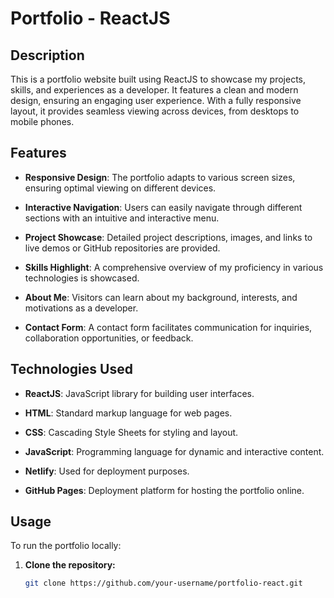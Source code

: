 # Portfolio - ReactJS

## Description

This is a portfolio website built using ReactJS to showcase my projects, skills, and experiences as a developer. It features a clean and modern design, ensuring an engaging user experience. With a fully responsive layout, it provides seamless viewing across devices, from desktops to mobile phones.

## Features

- **Responsive Design**: The portfolio adapts to various screen sizes, ensuring optimal viewing on different devices.
  
- **Interactive Navigation**: Users can easily navigate through different sections with an intuitive and interactive menu.
  
- **Project Showcase**: Detailed project descriptions, images, and links to live demos or GitHub repositories are provided.
  
- **Skills Highlight**: A comprehensive overview of my proficiency in various technologies is showcased.
  
- **About Me**: Visitors can learn about my background, interests, and motivations as a developer.
  
- **Contact Form**: A contact form facilitates communication for inquiries, collaboration opportunities, or feedback.

## Technologies Used

- **ReactJS**: JavaScript library for building user interfaces.
  
- **HTML**: Standard markup language for web pages.
  
- **CSS**: Cascading Style Sheets for styling and layout.
  
- **JavaScript**: Programming language for dynamic and interactive content.
  
- **Netlify**: Used for deployment purposes.
  
- **GitHub Pages**: Deployment platform for hosting the portfolio online.

## Usage

To run the portfolio locally:

1. **Clone the repository:**

   ```bash
   git clone https://github.com/your-username/portfolio-react.git
